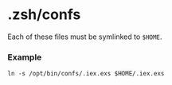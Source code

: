 # .zsh/confs

Each of these files must be symlinked to `$HOME`.

### Example

`ln -s /opt/bin/confs/.iex.exs $HOME/.iex.exs`
